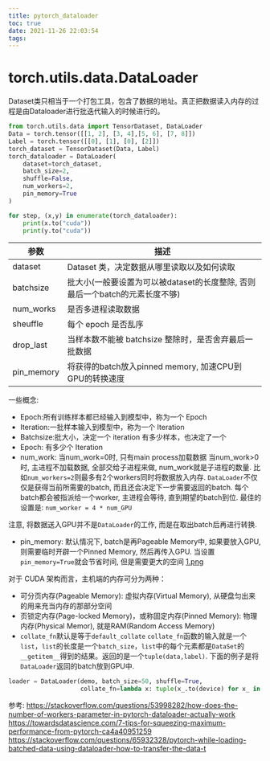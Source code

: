 ```yaml
---
title: pytorch_dataloader
toc: true
date: 2021-11-26 22:03:54
tags:
---
```



# torch.utils.data.DataLoader
Dataset类只相当于一个打包工具，包含了数据的地址。真正把数据读入内存的过程是由Dataloader进行批迭代输入的时候进行的。

```python
from torch.utils.data import TensorDataset, DataLoader
Data = torch.tensor([[1, 2], [3, 4],[5, 6], [7, 8]])
Label = torch.tensor([[0], [1], [0], [2]])
torch_dataset = TensorDataset(Data, Label)
torch_dataloader = DataLoader(
    dataset=torch_dataset,
    batch_size=2,
    shuffle=False,
    num_workers=2,
    pin_memory=True
)

for step, (x,y) in enumerate(torch_dataloader):
    print(x.to("cuda"))
    print(y.to("cuda"))
```

参数|描述
--|--
dataset|Dataset 类，决定数据从哪里读取以及如何读取
batchsize|批大小(一般要设置为可以被dataset的长度整除, 否则最后一个batch的元素长度不够)
num_works|是否多进程读取数据
sheuffle|每个 epoch 是否乱序
drop_last|当样本数不能被 batchsize 整除时，是否舍弃最后一批数据
pin_memory|将获得的batch放入pinned memory, 加速CPU到GPU的转换速度

一些概念:
- Epoch:所有训练样本都已经输入到模型中，称为一个 Epoch
- Iteration:一批样本输入到模型中，称为一个 Iteration
- Batchsize:批大小，决定一个 iteration 有多少样本，也决定了一个 
- Epoch: 有多少个 Iteration
- num_work:
当num_work=0时, 只有main process加载数据
当num_work>0时, 主进程不加载数据, 全部交给子进程来做, num_work就是子进程的数量. 比如`num_workers=2`则最多有2个workers同时将数据放入内存. `DataLoader`不仅仅是获得当前所需要的batch, 而且还会决定下一步需要返回的batch. 每个batch都会被指派给一个worker, 主进程会等待, 直到期望的batch到位.
最佳的设置是: `num_worker = 4 * num_GPU`

注意, 将数据送入GPU并不是`DataLoader`的工作, 而是在取出batch后再进行转换.
- pin_memory: 
默认情况下, batch是再Pageable Memory中, 如果要放入GPU, 则需要临时开辟一个Pinned Memory, 然后再传入GPU. 当设置`pin_memory=True`就会节省时间, 但是需要更大的空间
[1.png](1.png)

对于 CUDA 架构而言，主机端的内存可分为两种：
- 可分页内存(Pageable Memory): 虚拟内存(Virtual Memory), 从硬盘匀出来的用来充当内存的那部分空间
- 页锁定内存(Page-locked Memory)，或称固定内存(Pinned Memory): 物理内存(Physical Memor), 就是RAM(Random Access Memory)
- `collate_fn`默认是等于`default_collate`
`collate_fn`函数的输入就是一个`list`，`list`的长度是一个`batch_size`，`list`中的每个元素都是`DataSet`的`__getitem__`得到的结果。返回的是一个`tuple(data,label)`.
下面的例子是将`DataLoader`返回的batch放到GPU中.
```python
loader = DataLoader(demo, batch_size=50, shuffle=True, 
                    collate_fn=lambda x: tuple(x_.to(device) for x_ in default_collate(x)))
```



参考:
https://stackoverflow.com/questions/53998282/how-does-the-number-of-workers-parameter-in-pytorch-dataloader-actually-work
https://towardsdatascience.com/7-tips-for-squeezing-maximum-performance-from-pytorch-ca4a40951259
https://stackoverflow.com/questions/65932328/pytorch-while-loading-batched-data-using-dataloader-how-to-transfer-the-data-t